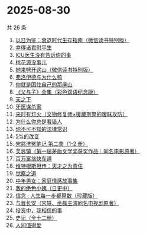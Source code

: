 # 2025-08-30

共 26 条

<!-- BEGIN WEREAD -->
<!-- 最后更新时间 2025-08-30 15:07:48 +0800 -->
1. [以日为鉴：衰退时代生存指南（微信读书特别版）](https://weread.qq.com/web/bookDetail/77d32440813aba4e2g01644a)
1. [幸得诸君慰平生](https://weread.qq.com/web/bookDetail/da9322d0813ab7f8cg016385)
1. [ICU医生没有告诉你的事](https://weread.qq.com/web/bookDetail/cb932bd0813aba4ceg0120b0)
1. [桃花源没事儿](https://weread.qq.com/web/bookDetail/676320b0813aba52cg0179ad)
1. [她来劈开这山（微信读书特别版）](https://weread.qq.com/web/bookDetail/0f632000813aba50fg010fe9)
1. [弗洛伊德与为什么鸭](https://weread.qq.com/web/bookDetail/c8c32310813ab8250g018eec)
1. [你就是困住自己的那座山](https://weread.qq.com/web/bookDetail/35e32f80813aba3b5g018952)
1. [《父与子》全集（彩色双语纪念版）](https://weread.qq.com/web/bookDetail/6ac326d071c1fc7e6ac1982)
1. [天之下](https://weread.qq.com/web/bookDetail/4de326a0721770aa4de95f4)
1. [牙医谋杀案](https://weread.qq.com/web/bookDetail/4be3229071541df34bea4eb)
1. [来时有灯火（文物修复师×援藏刑警的暧昧攻防）](https://weread.qq.com/web/bookDetail/1ca32ed0813aba46eg016595)
1. [为什么你总是看错人](https://weread.qq.com/web/bookDetail/0d132510813aba464g0136e3)
1. [你不可不知的法律常识](https://weread.qq.com/web/bookDetail/706328305d1dfb7068eb432)
1. [5%的改变](https://weread.qq.com/web/bookDetail/39e32100813ab7120g01631e)
1. [宋慈洗冤笔记 第二季（1-2 册）](https://weread.qq.com/web/bookDetail/07732ce0813ab9c2ag01157f)
1. [芙蓉镇（第一届茅盾文学奖获奖作品｜同名电影原著）](https://weread.qq.com/web/bookDetail/cba32c5071a224b0cba2822)
1. [百万富翁快车道](https://weread.qq.com/web/bookDetail/718323107209303d7180890)
1. [维特根斯坦传：天才之为责任](https://weread.qq.com/web/bookDetail/0ea320005e3c810ea1cf0c4)
1. [觉察之道](https://weread.qq.com/web/bookDetail/20932f40813aba330g010aad)
1. [中年男女：家庭情感故事集](https://weread.qq.com/web/bookDetail/c2632330813ab9d8ag0167dc)
1. [我的绝色小姨（日更中）](https://weread.qq.com/web/bookDetail/17c32f10813aba4ecg018dd3)
1. [信念 : 人生每一步都算数（珍藏版）](https://weread.qq.com/web/bookDetail/9e1326b0813ab8736g0119ec)
1. [与晋长安（宋轶、丞磊主演同名电视剧原著）](https://weread.qq.com/web/bookDetail/34832750813ab74e9g014a38)
1. [投资中，我相信的事](https://weread.qq.com/web/bookDetail/e7a32530813ab9c7cg014c8a)
1. [史记（全十二册）](https://weread.qq.com/web/bookDetail/7cb324e0727ab1f17cbf4c1)
1. [人间值得爱](https://weread.qq.com/web/bookDetail/ee8329b0813aba518g0151b8)
<!-- END WEREAD -->